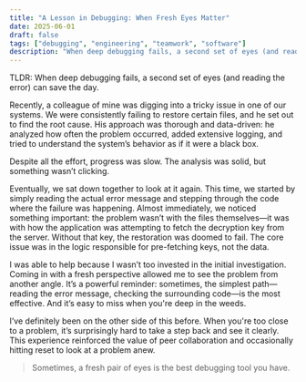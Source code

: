 ```yaml
---
title: "A Lesson in Debugging: When Fresh Eyes Matter"
date: 2025-06-01
draft: false
tags: ["debugging", "engineering", "teamwork", "software"]
description: "When deep debugging fails, a second set of eyes (and reading the error) can save the day."
---
```


TLDR: When deep debugging fails, a second set of eyes (and reading the error) can save the day.

<!--more-->

Recently, a colleague of mine was digging into a tricky issue in one of our systems. We were consistently failing to restore certain files, and he set out to find the root cause. His approach was thorough and data-driven: he analyzed how often the problem occurred, added extensive logging, and tried to understand the system’s behavior as if it were a black box.

Despite all the effort, progress was slow. The analysis was solid, but something wasn’t clicking.

Eventually, we sat down together to look at it again. This time, we started by simply reading the actual error message and stepping through the code where the failure was happening. Almost immediately, we noticed something important: the problem wasn’t with the files themselves—it was with how the application was attempting to fetch the decryption key from the server. Without that key, the restoration was doomed to fail. The core issue was in the logic responsible for pre-fetching keys, not the data.

I was able to help because I wasn’t too invested in the initial investigation. Coming in with a fresh perspective allowed me to see the problem from another angle. It’s a powerful reminder: sometimes, the simplest path—reading the error message, checking the surrounding code—is the most effective. And it’s easy to miss when you're deep in the weeds.

I’ve definitely been on the other side of this before. When you're too close to a problem, it’s surprisingly hard to take a step back and see it clearly. This experience reinforced the value of peer collaboration and occasionally hitting reset to look at a problem anew.

> Sometimes, a fresh pair of eyes is the best debugging tool you have.


